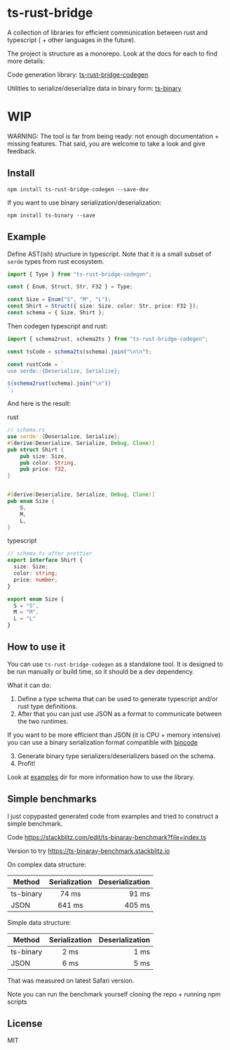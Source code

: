 # ts-rust-bridge

A collection of libraries for efficient communication between rust and typescript ( + other languages in the future).

The project is structure as a monorepo. Look at the docs for each to find more details:

Code generation library: [ts-rust-bridge-codegen](https://github.com/twop/ts-rust-bridge/tree/master/packages/ts-rust-bridge-codegen)

Utilities to serialize/deserialize data in binary form: [ts-binary](https://github.com/twop/ts-rust-bridge/tree/master/packages/ts-binary)

# WIP

WARNING: The tool is far from being ready: not enough documentation + missing features. That said, you are welcome to take a look and give feedback.

## Install

`npm install ts-rust-bridge-codegen --save-dev`

If you want to use binary serialization/deserialization:

`npm install ts-binary --save`

## Example

Define AST(ish) structure in typescript. Note that it is a small subset of `serde` types from rust ecosystem.

```ts
import { Type } from "ts-rust-bridge-codegen";

const { Enum, Struct, Str, F32 } = Type;

const Size = Enum("S", "M", "L");
const Shirt = Struct({ size: Size, color: Str, price: F32 });
const schema = { Size, Shirt };
```

Then codegen typescript and rust:

```ts
import { schema2rust, schema2ts } from "ts-rust-bridge-codegen";

const tsCode = schema2ts(schema).join("\n\n");

const rustCode = `
use serde::{Deserialize, Serialize};

${schema2rust(schema).join("\n")}
`;
```

And here is the result:

rust

```rust
// schema.rs
use serde::{Deserialize, Serialize};
#[derive(Deserialize, Serialize, Debug, Clone)]
pub struct Shirt {
    pub size: Size,
    pub color: String,
    pub price: f32,
}


#[derive(Deserialize, Serialize, Debug, Clone)]
pub enum Size {
    S,
    M,
    L,
}
```

typescript

```ts
// schema.ts after prettier
export interface Shirt {
  size: Size;
  color: string;
  price: number;
}

export enum Size {
  S = "S",
  M = "M",
  L = "L"
}
```

## How to use it

You can use `ts-rust-bridge-codegen` as a standalone tool. It is designed to be run manually or build time, so it should be a dev dependency.

What it can do:

1. Define a type schema that can be used to generate typescript and/or rust type definitions.
2. After that you can just use JSON as a format to communicate between the two runtimes.

If you want to be more efficient than JSON (it is CPU + memory intensive) you can use a binary serialization format compatible with [bincode](https://github.com/TyOverby/bincode)

3. Generate binary type serializers/deserializers based on the schema.
4. Profit!

Look at [examples](https://github.com/twop/ts-rust-bridge/tree/master/packages/ts-rust-bridge-codegen/examples) dir for more information how to use the library.

## Simple benchmarks

I just copypasted generated code from examples and tried to construct a simple benchmark.

Code
https://stackblitz.com/edit/ts-binaray-benchmark?file=index.ts

Version to try
https://ts-binaray-benchmark.stackblitz.io

On complex data structure:

| Method    | Serialization | Deserialization |
| --------- | :-----------: | --------------: |
| ts-binary |     74 ms     |           91 ms |
| JSON      |    641 ms     |          405 ms |

Simple data structure:

| Method    | Serialization | Deserialization |
| --------- | :-----------: | --------------: |
| ts-binary |     2 ms      |            1 ms |
| JSON      |     6 ms      |            5 ms |

That was measured on latest Safari version.

Note you can run the benchmark yourself cloning the repo + running npm scripts

## License

MIT
